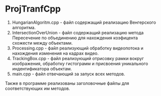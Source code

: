 # ProjTranfCpp

1. HungarianAlgoritm.cpp - файл содержащий реализацию Венгерского алгоритма.
2. IntersectionOverUnion - файл содержащий реализацию метода Пересечение по объединению для нахождения коэфицента схожести между объектами.
3. Processing.cpp - файл реализующий обработку видеопотока и нахождения изменения на кадрах видео.
4. TrackingBox.cpp - файл реализующий отрисовку рамки вокруг изображения, обработку гистограмм и присвоения уникального индентификатора объектам.
5. main.cpp - файл отвечающий за запуск всех методов. 

Также в программе реализованы заголовочные файлы для соответствующих им методов.
